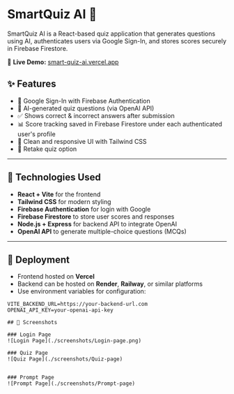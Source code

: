 # SmartQuiz AI 🧠

SmartQuiz AI is a React-based quiz application that generates questions using AI, authenticates users via Google Sign-In, and stores scores securely in Firebase Firestore.

🔗 **Live Demo:** [smart-quiz-ai.vercel.app](https://smart-quiz-ai.vercel.app)

## ✨ Features

- 🔐 Google Sign-In with Firebase Authentication
- 🧠 AI-generated quiz questions (via OpenAI API)
- ✅ Shows correct & incorrect answers after submission
- 📊 Score tracking saved in Firebase Firestore under each authenticated user's profile
- 🎯 Clean and responsive UI with Tailwind CSS
- 🔁 Retake quiz option

---

## 🔧 Technologies Used

- **React + Vite** for the frontend
- **Tailwind CSS** for modern styling
- **Firebase Authentication** for login with Google
- **Firebase Firestore** to store user scores and responses
- **Node.js + Express** for backend API to integrate OpenAI
- **OpenAI API** to generate multiple-choice questions (MCQs)

---

## 🚀 Deployment

- Frontend hosted on **Vercel**  
- Backend can be hosted on **Render**, **Railway**, or similar platforms  
- Use environment variables for configuration:  

```env
VITE_BACKEND_URL=https://your-backend-url.com
OPENAI_API_KEY=your-openai-api-key

## 📸 Screenshots

### Login Page
![Login Page](./screenshots/Login-page.png)

### Quiz Page
![Quiz Page](./screenshots/Quiz-page)


### Prompt Page
![Prompt Page](./screenshots/Prompt-page)
